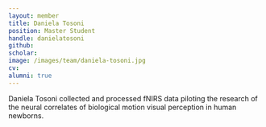 ```yaml
---
layout: member
title: Daniela Tosoni
position: Master Student
handle: danielatosoni
github:
scholar:
image: /images/team/daniela-tosoni.jpg
cv:
alumni: true
---
```


Daniela Tosoni collected and processed fNIRS data piloting the research of the neural correlates of biological motion visual perception in human newborns.
